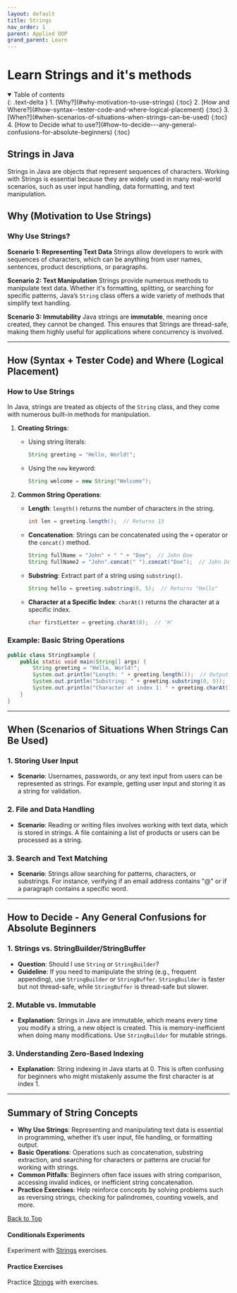 ```yaml
---
layout: default
title: Strings
nav_order: 1
parent: Applied OOP
grand_parent: Learn
---
```


# Learn Strings and it's methods

<details open markdown="block">
  <summary>
    Table of contents
  </summary>
  {: .text-delta }
1. [Why?](#why-motivation-to-use-strings)
   {:toc}
2. [How and Where?](#how-syntax--tester-code-and-where-logical-placement)
   {:toc}
3. [When?](#when-scenarios-of-situations-when-strings-can-be-used)
   {:toc}
4. [How to Decide what to use?](#how-to-decide---any-general-confusions-for-absolute-beginners)
   {:toc}
</details>

## Strings in Java

Strings in Java are objects that represent sequences of characters. Working with Strings is essential because they are widely used in many real-world scenarios, such as user input handling, data formatting, and text manipulation.

## Why (Motivation to Use Strings)

### **Why Use Strings?**

**Scenario 1: Representing Text Data**
Strings allow developers to work with sequences of characters, which can be anything from user names, sentences, product descriptions, or paragraphs.

**Scenario 2: Text Manipulation**
Strings provide numerous methods to manipulate text data. Whether it's formatting, splitting, or searching for specific patterns, Java’s `String` class offers a wide variety of methods that simplify text handling.

**Scenario 3: Immutability**
Java strings are **immutable**, meaning once created, they cannot be changed. This ensures that Strings are thread-safe, making them highly useful for applications where concurrency is involved.

---

## How (Syntax + Tester Code) and Where (Logical Placement)

### **How to Use Strings**

In Java, strings are treated as objects of the `String` class, and they come with numerous built-in methods for manipulation.

1. **Creating Strings**:
    - Using string literals:
      ```java
      String greeting = "Hello, World!";
      ```
    - Using the `new` keyword:
      ```java
      String welcome = new String("Welcome");
      ```

2. **Common String Operations**:
    - **Length**: `length()` returns the number of characters in the string.
      ```java
      int len = greeting.length();  // Returns 13
      ```
    - **Concatenation**: Strings can be concatenated using the `+` operator or the `concat()` method.
      ```java
      String fullName = "John" + " " + "Doe";  // John Doe
      String fullName2 = "John".concat(" ").concat("Doe");  // John Doe
      ```
    - **Substring**: Extract part of a string using `substring()`.
      ```java
      String hello = greeting.substring(0, 5);  // Returns "Hello"
      ```
    - **Character at a Specific Index**: `charAt()` returns the character at a specific index.
      ```java
      char firstLetter = greeting.charAt(0);  // 'H'
      ```

### **Example**: Basic String Operations

```java
public class StringExample {
    public static void main(String[] args) {
        String greeting = "Hello, World!";
        System.out.println("Length: " + greeting.length());  // Output: 13
        System.out.println("Substring: " + greeting.substring(0, 5));  // Output: Hello
        System.out.println("Character at index 1: " + greeting.charAt(1));  // Output: e
    }
}
```

---

## When (Scenarios of Situations When Strings Can Be Used)

### **1. Storing User Input**
- **Scenario**: Usernames, passwords, or any text input from users can be represented as strings. For example, getting user input and storing it as a string for validation.

### **2. File and Data Handling**
- **Scenario**: Reading or writing files involves working with text data, which is stored in strings. A file containing a list of products or users can be processed as a string.

### **3. Search and Text Matching**
- **Scenario**: Strings allow searching for patterns, characters, or substrings. For instance, verifying if an email address contains "@" or if a paragraph contains a specific word.

---

## How to Decide - Any General Confusions for Absolute Beginners

### **1. Strings vs. StringBuilder/StringBuffer**
- **Question**: Should I use `String` or `StringBuilder`?
- **Guideline**: If you need to manipulate the string (e.g., frequent appending), use `StringBuilder` or `StringBuffer`. `StringBuilder` is faster but not thread-safe, while `StringBuffer` is thread-safe but slower.

### **2. Mutable vs. Immutable**
- **Explanation**: Strings in Java are immutable, which means every time you modify a string, a new object is created. This is memory-inefficient when doing many modifications. Use `StringBuilder` for mutable strings.

### **3. Understanding Zero-Based Indexing**
- **Explanation**: String indexing in Java starts at 0. This is often confusing for beginners who might mistakenly assume the first character is at index 1.

---

## Summary of String Concepts

- **Why Use Strings**: Representing and manipulating text data is essential in programming, whether it’s user input, file handling, or formatting output.
- **Basic Operations**: Operations such as concatenation, substring extraction, and searching for characters or patterns are crucial for working with strings.
- **Common Pitfalls**: Beginners often face issues with string comparison, accessing invalid indices, or inefficient string concatenation.
- **Practice Exercises**: Help reinforce concepts by solving problems such as reversing strings, checking for palindromes, counting vowels, and more.

[Back to Top](#top)

#### Conditionals Experiments
Experiment with [Strings](../../../experiment/applied-oop/strings) exercises.

#### Practice Exercises
Practice [Strings](../../../practice/java/applied-oop/strings) with exercises.